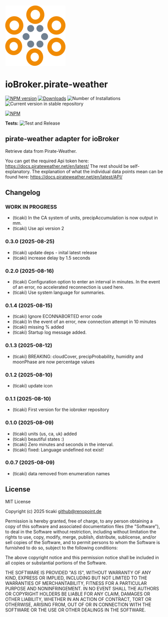 ![Logo](admin/pirate-weather.png)

# ioBroker.pirate-weather

[![NPM version](https://img.shields.io/npm/v/iobroker.pirate-weather.svg)](https://www.npmjs.com/package/iobroker.pirate-weather)
[![Downloads](https://img.shields.io/npm/dm/iobroker.pirate-weather.svg)](https://www.npmjs.com/package/iobroker.pirate-weather)
![Number of Installations](https://iobroker.live/badges/pirate-weather-installed.svg)
![Current version in stable repository](https://iobroker.live/badges/pirate-weather-stable.svg)

[![NPM](https://nodei.co/npm/iobroker.pirate-weather.png?downloads=true)](https://nodei.co/npm/iobroker.pirate-weather/)

**Tests:** ![Test and Release](https://github.com/ticaki/ioBroker.pirate-weather/workflows/Test%20and%20Release/badge.svg)

## pirate-weather adapter for ioBroker

Retrieve data from Pirate-Weather.

You can get the required Api token here: https://docs.pirateweather.net/en/latest/ The rest should be self-explanatory.
The explanation of what the individual data points mean can be found here: https://docs.pirateweather.net/en/latest/API/

## Changelog

<!--
    Placeholder for the next version (at the beginning of the line):
    ### **WORK IN PROGRESS**
-->
### **WORK IN PROGRESS**
- (ticaki) In the CA system of units, precipAccumulation is now output in mm.
- (ticaki) Use api version 2

### 0.3.0 (2025-08-25)
- (ticaki) update deps - inital latest release
- (ticaki) increase delay by 1.5 seconds

### 0.2.0 (2025-08-16)
- (ticaki) Configuration option to enter an interval in minutes. In the event of an error, no accelerated reconnection is used here.
- (ticaki) Use system language for summaries.

### 0.1.4 (2025-08-15)
- (ticaki) Ignore ECONNABORTED error code
- (ticaki) In the event of an error, new connection attempt in 10 minutes
- (ticaki) missing % added
- (ticaki) Startup log message added.

### 0.1.3 (2025-08-12)
- (ticaki) BREAKING: cloudCover, precipProbability, humidity and moonPhase are now percentage values

### 0.1.2 (2025-08-10)
- (ticaki) update icon

### 0.1.1 (2025-08-10)
- (ticaki) First version for the iobroker repository

### 0.1.0 (2025-08-09)
- (ticaki) units (us, ca, uk) added
- (ticaki) beautiful states :)
- (ticaki) Zero minutes and seconds in the interval.
- (ticaki) fixed: Language undefined not exist!

### 0.0.7 (2025-08-09)
- (ticaki) data removed from enumeration names

## License

MIT License

Copyright (c) 2025 ticaki <github@renopoint.de>

Permission is hereby granted, free of charge, to any person obtaining a copy
of this software and associated documentation files (the "Software"), to deal
in the Software without restriction, including without limitation the rights
to use, copy, modify, merge, publish, distribute, sublicense, and/or sell
copies of the Software, and to permit persons to whom the Software is
furnished to do so, subject to the following conditions:

The above copyright notice and this permission notice shall be included in all
copies or substantial portions of the Software.

THE SOFTWARE IS PROVIDED "AS IS", WITHOUT WARRANTY OF ANY KIND, EXPRESS OR
IMPLIED, INCLUDING BUT NOT LIMITED TO THE WARRANTIES OF MERCHANTABILITY,
FITNESS FOR A PARTICULAR PURPOSE AND NONINFRINGEMENT. IN NO EVENT SHALL THE
AUTHORS OR COPYRIGHT HOLDERS BE LIABLE FOR ANY CLAIM, DAMAGES OR OTHER
LIABILITY, WHETHER IN AN ACTION OF CONTRACT, TORT OR OTHERWISE, ARISING FROM,
OUT OF OR IN CONNECTION WITH THE SOFTWARE OR THE USE OR OTHER DEALINGS IN THE
SOFTWARE.
